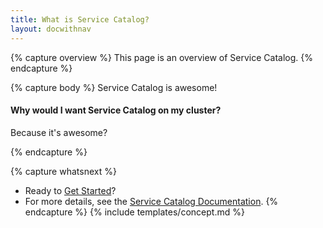 ```yaml
---
title: What is Service Catalog?
layout: docwithnav
---
```


{% capture overview %}
This page is an overview of Service Catalog.
{% endcapture %}

{% capture body %}
Service Catalog is awesome! 

#### Why would I want Service Catalog on my cluster?

Because it's awesome?

{% endcapture %}

{% capture whatsnext %}
*   Ready to [Get Started](../walkthrough.md)?
*   For more details, see the [Service Catalog Documentation](../README.md).
{% endcapture %}
{% include templates/concept.md %}

